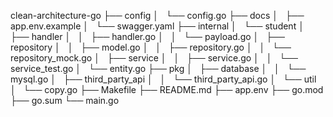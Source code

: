clean-architecture-go
├── config
│   └── config.go
├── docs
│   ├── app.env.example
│   └── swagger.yaml
├── internal
│   └── student
│       ├── handler
│       │   ├── handler.go
│       │   └── payload.go
│       ├── repository
│       │   ├── model.go
│       │   ├── repository.go
│       │   └── repository_mock.go
│       ├── service
│       │   ├── service.go
│       │   └── service_test.go
│       └── entity.go
├── pkg
│   ├── database
│   │   └── mysql.go
│   ├── third_party_api
│   │   └── third_party_api.go
│   └── util
│       └── copy.go
├── Makefile
├── README.md
├── app.env
├── go.mod
├── go.sum
└── main.go